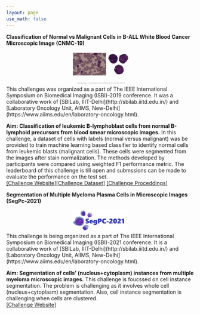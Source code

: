 ```yaml
---
layout: page
use_math: false
---
```



**Classification of Normal vs Malignant Cells in B-ALL White Blood Cancer Microscopic Image (CNMC-19)**
 <center> <img src="/img/cnmc_logo.png" width="30%"></center>
This challenges was organized as a part of The IEEE International Symposium on Biomedical Imaging (ISBI)-2019 conference. It was a collaborative 
work of [SBILab, IIIT-Delhi](http://sbilab.iiitd.edu.in/) and [Laboratory Oncology Unit, AIIMS, New-Delhi](https://www.aiims.edu/en/laboratory-oncology.html).

**Aim: Classification of leukemic B-lymphoblast cells from normal B-lymphoid precursors from blood smear microscopic images.**
In this challenge, a dataset of cells with labels (normal versus malignant) was be provided to train machine learning based classifier to 
identify normal cells from leukemic blasts (malignant cells). These cells were segmented from the images after stain normalization. 
The  methods developed by participants were compared using weighted F1 performance metric. The leaderboard of this challenge is till open and submssions can be made to evaluate the performance on the test set. \
[[Challenge Website]](https://competitions.codalab.org/competitions/20395)[[Challenge Dataset]](https://wiki.cancerimagingarchive.net/display/Public/C_NMC_2019+Dataset%3A+ALL+Challenge+dataset+of+ISBI+2019)
[[Challenge Proceddings]](https://link.springer.com/book/10.1007%2F978-981-15-0798-4)

**Segmentation of Multiple Myeloma Plasma Cells in Microscopic Images (SegPc-2021)**
 <center> <img src="/img/segpc_logo.png" width="30%"></center>
This challenge is being organized as a part of The IEEE International Symposium on Biomedical Imaging (ISBI)-2021 conference. It is a collaborative 
work of [SBILab, IIIT-Delhi](http://sbilab.iiitd.edu.in/) and [Laboratory Oncology Unit, AIIMS, New-Delhi](https://www.aiims.edu/en/laboratory-oncology.html).

**Aim: Segmentation of cells' (nucleus+cytoplasm) instances from multiple myeloma microscopic images.**
This challenge is foucssed on cell instance segmentation. The problem is challenging as it involves whole cell (nucleus+cytoplasm) segmentation. Also, cell instance 
segmentation is challenging when cells are clustered. \
[[Challenge Website]](https://segpc-2021.grand-challenge.org/)
